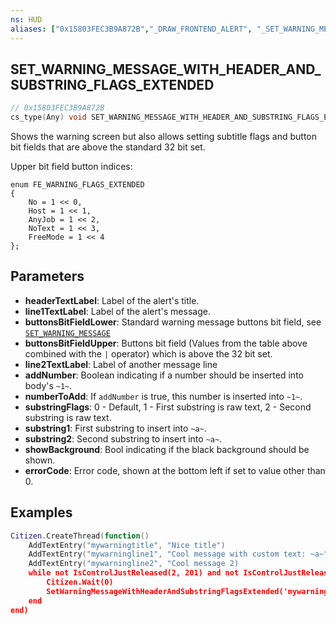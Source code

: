 ```yaml
---
ns: HUD
aliases: ["0x15803FEC3B9A872B","_DRAW_FRONTEND_ALERT", "_SET_WARNING_MESSAGE_WITH_ALERT"]
---
```

## SET_WARNING_MESSAGE_WITH_HEADER_AND_SUBSTRING_FLAGS_EXTENDED

```c
// 0x15803FEC3B9A872B
cs_type(Any) void SET_WARNING_MESSAGE_WITH_HEADER_AND_SUBSTRING_FLAGS_EXTENDED(char* headerTextLabel, char* line1TextLabel, int buttonsBitFieldLower, int buttonsBitFieldUpper, char* line2TextLabel, cs_type(int) BOOL addNumber, int numberToAdd, int substringFlags, char* substring1, char* substring2, BOOL showBackground, int errorCode);
```

Shows the warning screen but also allows setting subtitle flags and button bit fields that are above the standard 32 bit set.

Upper bit field button indices:
```
enum FE_WARNING_FLAGS_EXTENDED
{
	No = 1 << 0,
	Host = 1 << 1,
	AnyJob = 1 << 2,
	NoText = 1 << 3,
	FreeMode = 1 << 4
};
```

## Parameters
* **headerTextLabel**: Label of the alert's title. 
* **line1TextLabel**: Label of the alert's message.
* **buttonsBitFieldLower**: Standard warning message buttons bit field, see [`SET_WARNING_MESSAGE`](#_0x7B1776B3B53F8D74)
* **buttonsBitFieldUpper**: Buttons bit field (Values from the table above combined with the `|` operator) which is above the 32 bit set. 
* **line2TextLabel**: Label of another message line
* **addNumber**: Boolean indicating if a number should be inserted into body's `~1~`.
* **numberToAdd**: If `addNumber` is true, this number is inserted into `~1~`.
* **substringFlags**: 0 - Default, 1 - First substring is raw text, 2 - Second substring is raw text.
* **substring1**: First substring to insert into `~a~`.
* **substring2**: Second substring to insert into `~a~`.
* **showBackground**: Bool indicating if the black background should be shown.
* **errorCode**: Error code, shown at the bottom left if set to value other than 0.

## Examples
```lua
Citizen.CreateThread(function()
	AddTextEntry("mywarningtitle", "Nice title")
	AddTextEntry("mywarningline1", "Cool message with custom text: ~a~")
	AddTextEntry("mywarningline2", "Cool message 2)
	while not IsControlJustReleased(2, 201) and not IsControlJustReleased(2, 202) do -- Run loop until we press enter or esc
		Citizen.Wait(0)
		SetWarningMessageWithHeaderAndSubstringFlagsExtended('mywarningtitle', 'mywarningline1', 1 << 1 | 1 << 4 --[[ Lower Buttons ]], 1 << 4 | 1 << 1 --[[ Upper Buttons ]], 'mywarningline2', false, -1, 1, 'My custom text', '', true, 0)
	end
end)
```
